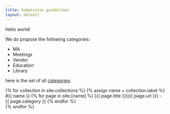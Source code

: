 ```yaml
---
title: Submission guidelines
layout: default
---
```


Hello world!

We do propose the following categories:
-  MA
-  Meetings
-  Vendor
-  Education
-  Library

here is the set of all [categories](google.com):

{% for collection in site.collections %}
  {% assign name = collection.label %}
    #{{ name }}
    {% for page in site.[name] %}
      [{{ page.title }}]({{ page.url }}) - {{ page.category }}
    {% endfor %}    
{% endfor %}
